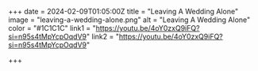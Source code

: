 +++ 
date = 2024-02-09T01:05:00Z 
title = "Leaving A Wedding Alone" 
image = "leaving-a-wedding-alone.png" 
alt = "Leaving A Wedding Alone" 
color = "#1C1C1C" 
link1 = "https://youtu.be/4oY0zxQ9iFQ?si=n95s4tMpYcpOqdV9" 
link2 = "https://youtu.be/4oY0zxQ9iFQ?si=n95s4tMpYcpOqdV9"

+++
